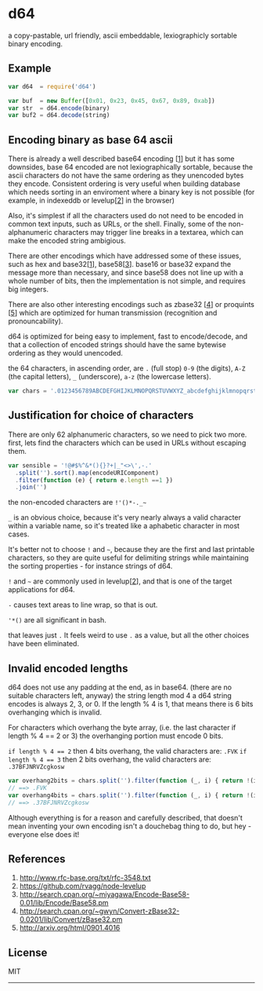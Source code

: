 # d64

a copy-pastable, url friendly, ascii embeddable, lexiographicly sortable binary encoding.

## Example

``` js
var d64  = require('d64')

var buf  = new Buffer([0x01, 0x23, 0x45, 0x67, 0x89, 0xab])
var str  = d64.encode(binary)
var buf2 = d64.decode(string)
```

## Encoding binary as base 64 ascii

There is already a well described base64 encoding [[1]]
but it has some downsides, base 64 encoded are not lexiographically sortable,
because the ascii characters do not have the same ordering as they unencoded
bytes they encode. Consistent ordering is very useful when building database
which needs sorting in an enviroment where a binary key is not possible
(for example, in indexeddb or levelup[[2]] in the browser)

Also, it's simplest if all the characters used do not need to be encoded in
common text inputs, such as URLs, or the shell. Finally, some of the 
non-alphanumeric characters may  trigger line breaks in a textarea,
which can make the encoded string ambigious.

There are other encodings which have addressed some of these issues,
such as hex and base32[[1]], base58[[3]].
base16 or base32 expand the message more than necessary,
and since base58 does not line up with a whole number of bits,
then the implementation is not simple, and requires big integers.

There are also other interesting encodings such as zbase32 [[4]] or proquints [[5]]
which are optimized for human transmission (recognition and pronouncability).

d64 is optimized for being easy to implement, fast to encode/decode,
and that a collection of encoded strings should have the same bytewise ordering
as they would unencoded.

the 64 characters, in ascending order, are `.` (full stop) `0-9` (the digits),
`A-Z` (the capital letters), `_` (underscore), `a-z` (the lowercase letters).

``` js
var chars = '.0123456789ABCDEFGHIJKLMNOPQRSTUVWXYZ_abcdefghijklmnopqrstuvwxyz'
```

## Justification for choice of characters

There are only 62 alphanumeric characters, so we need to pick two more.
first, lets find the characters which can be used in URLs without escaping them.

``` js
var sensible = '!@#$%^&*(){}?+|_"<>\',-.'
  .split('').sort().map(encodeURIComponent)
  .filter(function (e) { return e.length ==1 })
  .join('')
```

the non-encoded characters are `!'()*-._~`

`_` is an obvious choice, because it's very nearly always a valid character
within a variable name, so it's treated like a aphabetic character in most cases.

It's better not to choose `!` and `~`, because they are the first and last printable
characters, so they are quite useful for delimiting strings while maintaining the sorting
properties - for instance strings of d64.

`!` and `~` are commonly used in levelup[[2]], and that is one of the target applications for d64.

`-` causes text areas to line wrap, so that is out.

`'*()` are all significant in bash.

that leaves just `.`
It feels weird to use `.` as a value, but all the other choices have been eliminated.

## Invalid encoded lengths

d64 does not use any padding at the end, as in base64.
(there are no suitable characters left, anyway) the string length mod 4
a d64 string encodes is always 2, 3, or 0. If the length % 4 is 1,
that means there is 6 bits overhanging which is invalid.

For characters which overhang the byte array, (i.e. the last character if length % 4 == 2 or 3)
the overhanging portion must encode 0 bits.

`if length % 4 == 2` then 4 bits overhang, the valid characters are: `.FVK`
`if length % 4 == 3` then 2 bits overhang, the valid characters are: `.37BFJNRVZcgkosw`

``` js
var overhang2bits = chars.split('').filter(function (_, i) { return !(i&0xf) }).join('')
// ==> .FVK
var overhang4bits = chars.split('').filter(function (_, i) { return !(i&0x3) }).join('')
// ==> .37BFJNRVZcgkosw
```

Although everything is for a reason and carefully described, that doesn't mean inventing
your own encoding isn't a douchebag thing to do, but hey - everyone else does it!

## References

1. <http://www.rfc-base.org/txt/rfc-3548.txt>
2. <https://github.com/rvagg/node-levelup>
3. <http://search.cpan.org/~miyagawa/Encode-Base58-0.01/lib/Encode/Base58.pm>
4. <http://search.cpan.org/~gwyn/Convert-zBase32-0.0201/lib/Convert/zBase32.pm>
5. <http://arxiv.org/html/0901.4016>

## License

MIT

***

[1]: http://www.rfc-base.org/txt/rfc-3548.txt
[2]: https://github.com/rvagg/node-levelup
[3]: http://search.cpan.org/~miyagawa/Encode-Base58-0.01/lib/Encode/Base58.pm
[4]: http://search.cpan.org/~gwyn/Convert-zBase32-0.0201/lib/Convert/zBase32.pm
[5]: http://arxiv.org/html/0901.4016

